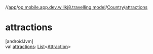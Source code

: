 //[app](../../../index.md)/[op.mobile.app.dev.willkj8.travelling.model](../index.md)/[Country](index.md)/[attractions](attractions.md)

# attractions

[androidJvm]\
val [attractions](attractions.md): [List](https://kotlinlang.org/api/latest/jvm/stdlib/kotlin.collections/-list/index.html)&lt;[Attraction](../-attraction/index.md)&gt;
